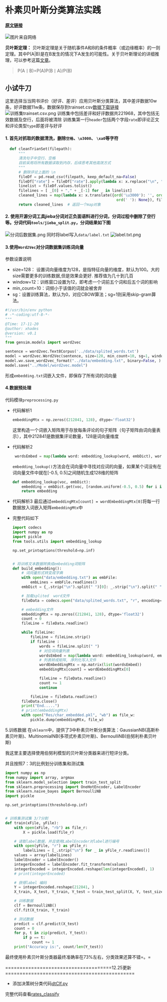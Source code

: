 # 朴素贝叶斯分类算法实践

#### [原文链接](https://www.jianshu.com/p/e754d10f4fe6)


![图片来自网络](http://upload-images.jianshu.io/upload_images/3818161-f545b252c2d70e45.jpg?imageMogr2/auto-orient/strip%7CimageView2/2/w/1240)

**贝叶斯定理：**
贝叶斯定理是关于随机事件A和B的条件概率（或边缘概率）的一则定理。其中P(A|B)是在B发生的情况下A发生的可能性。关于贝叶斯理论的详细推理，可以参考这篇[文章](http://www.jianshu.com/p/c59851b1c0f3)。
> P(A丨B)=P(A)P(B丨A)/P(B)

## 小试牛刀
这里选择当当网书评价（好评、差评）应用贝叶斯分类算法，其中差评数据10w条，好评数据11w条，数据保存到trainset.csv[数据下载链接](https://github.com/xhades/rates_classify/tree/master/rates_classify/data)
![训练集trainset.csv.png](http://upload-images.jianshu.io/upload_images/3818161-45092258cd9c6278.png?imageMogr2/auto-orient/strip%7CimageView2/2/w/1240)
训练集中包括差评和好评数据共221968，其中包括无效数据及空行，后面将被清除
训练集第一行`header`包括两个字段`rate`即评论正文和评论类型`type`即差评与好评

#### 1. 首先对抓取的数据清洗，删除`空格`、`\u3000`、 `\xa0`等字符
  ```python
    def cleanTrianSet(filepath):
        """
        清洗句子中空行、空格
        目前采用将所有数据读取到内存，后续思考其他高效方式
        """
        # 删除评论上面的 \n
        fileDf = pd.read_csv(filepath, keep_default_na=False)
        fileDf["rate"] = fileDf["rate"].apply(lambda x: x.replace("\n", ""))
        linelist = fileDf.values.tolist()
        filelines = [ _[0] + "," + _[-1] for _ in linelist]
        cleaned_lines = map(lambda x: x.translate({ord('\u3000'): '', ord('\r'): '', ord('\xa0'): None,
                                                    ord(' '): None}), filelines[1:])  # 更加优雅的方式 在这个问题中是比较快的方式
        return cleaned_lines  # 返回一个map对象
  ```

#### 2. 使用开源分词工具**jieba分词**对正负面语料进行分词，分词过程中删除了空行等。分词代码`tools/jieba_split.py`，分词结果如下图
![分词后数据集.png](http://upload-images.jianshu.io/upload_images/3818161-aa9e6b08f7d2cd7e.png?imageMogr2/auto-orient/strip%7CimageView2/2/w/1240)
同时将label写入`data/label.txt`
![label.txt.png](http://upload-images.jianshu.io/upload_images/3818161-8437c852d7c70deb.png?imageMogr2/auto-orient/strip%7CimageView2/2/w/1240)

#### 3.使用`Word2Vec`对分词数据集训练词向量
参数设置说明
- size=128： 设置词向量维度为128，是指特征向量的维度，默认为100。大的size需要更多的训练数据,但是效果会更好. 推荐值为几十到几百
- window=12：训练窗口设置为12，即考虑一个词前五个词和后五个词的影响
- min_count=10：词频小于该值的词就会被舍弃
- sg：设置训练算法，默认为0，对应CBOW算法；sg=1则采用skip-gram算法。
```python
#!/usr/bin/env python
# -*-coding:utf-8-*-
"""
@Time: 17-11-20 
@author: xhades
@version: v0.1
"""
from gensim.models import word2vec

sentence = word2vec.Text8Corpus('../data/splited_words.txt')
model = word2vec.Word2Vec(sentence, size=128, min_count=10, sg=1, window=12, workers=8)
model.wv.save_word2vec_format("../data/embedding.txt", binary=False, )
model.save("../Model/word2vec.model")
```
形成`embedding.txt`词嵌入文件，即保存了所有词的词向量

#### 4.数据预处理        
代码模块`preprocessing.py`
- 代码解析1
  ```python
  embeddingMtx = np.zeros((212841, 128), dtype='float32')
  ```
    这里构造一个词嵌入矩阵用于存放每条评论的句子矩阵（句子矩阵由词向量表示），其中212841是数据集评论数量，128是词向量维度

- 代码解析2
  ```python
   wordsEmbed = map(lambda word: embedding_lookup(word, embDict), words)
  ```
    `embedding_lookup()`方法会在词向量中寻找对应词的向量，如果某个词没有在词向量文件中就在[-0.5, 0.5]之间随机生成128维的矩阵
  ```python
  def embedding_lookup(voc, embDict):
      embedding = embDict.get(voc, [random.uniform(-0.5, 0.5) for i in range(128)])
      return embedding
  ```
- 代码解析3
    最后通过`embeddingMtx[count] = wordEmbeddingMtx[0]`将每一行数据放入词嵌入矩阵`embeddingMtx`中
- 完整代码如下
  ```python
  import codecs
  import numpy as np
  import pickle
  from tools.utils import embedding_lookup

  np.set_printoptions(threshold=np.inf)


  # 将训练文本数据转换成embedding词矩阵
  def build_embedding():
      # 词向量形式转变成字典
      with open("data/embedding.txt") as embFile:
          embLines = embFile.readlines()
      embDict = {_.strip("\n").split(" ")[0]: _.strip("\n").split(" ")[1:] for _ in embLines[1:]}

      # 加载splited  word文件
      fileData = codecs.open("data/splited_words.txt", "r", encoding="utf-8")

      # embedding文件
      embeddingMtx = np.zeros((212841, 128), dtype='float32')
      count = 0
      fileLine = fileData.readline()

      while fileLine:
          fileLine = fileLine.strip()
          if fileLine :
              words = fileLine.split(" ")
              # 对应词向量列表
              wordsEmbed = map(lambda word: embedding_lookup(word, embDict), words)
              # 列表转成矩阵, 序列化写入文件
              wordEmbeddingMtx = np.matrix(list(wordsEmbed))
              embeddingMtx[count] = wordEmbeddingMtx[0]

              fileLine = fileData.readline()
              count += 1
              continue

          fileLine = fileData.readline()
      fileData.close()
      print("End.....")
      # print(embeddingMtx)
      with open("Res/char_embedded.pkl", "wb") as file_w:
          pickle.dump(embeddingMtx, file_w)
  ```

5.训练数据
在`sklearn`中，提供了3中朴素贝叶斯分类算法：GaussianNB(高斯朴素贝叶斯)、MultinomialNB(多项式朴素贝叶斯)、BernoulliNB(伯努利朴素贝叶斯)

我这里主要选择使用伯努利模型的贝叶斯分类器来进行短评分类。

并且按照7：3的比例划分训练集和测试集
```python
import numpy as np
from numpy import array, argmax
from sklearn.model_selection import train_test_split
from sklearn.preprocessing import OneHotEncoder, LabelEncoder
from sklearn.naive_bayes import BernoulliNB
import pickle

np.set_printoptions(threshold=np.inf)


# 训练集测试集 3/7分割
def train(xFile, yFile):
    with open(xFile, "rb") as file_r:
        X = pickle.load(file_r)

    # 读取label数据，并且使用LabelEncoder对label进行编号
    with open(yFile, "r") as yFile_r:
        labelLines = [_.strip("\n") for _ in yFile_r.readlines()]
    values = array(labelLines)
    labelEncoder = LabelEncoder()
    integerEncoded = labelEncoder.fit_transform(values)
    integerEncoded = integerEncoded.reshape(len(integerEncoded), 1)
    # print(integerEncoded)

    # 获得label 编码
    Y = integerEncoded.reshape(212841, )
    X_train, X_test, Y_train, Y_test = train_test_split(X, Y, test_size=0.3, random_state=42)

    # 训练数据
    clf = BernoulliNB()
    clf.fit(X_train, Y_train)

    # 测试数据
    predict = clf.predict(X_test)
    count = 0
    for p, t in zip(predict, Y_test):
        if p == t:
            count += 1
    print("Accuracy is:", count/len(Y_test))
```

最终使用朴素贝叶斯分类器最终准确率在73%左右，分类效果还算不错=。=

=====================================12.25更新=============================================
- 添加决策树分类代码[dtClf.py](https://github.com/xhades/rates_classify/blob/master/rates_classify/dtClf.py)

完整代码查看[rates_classify](https://github.com/xhades/rates_classify)






